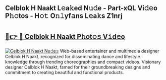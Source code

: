 ## Celblok H Naakt L𝚎a𝚔ed N𝚞𝚍e - Part-xQL Vi𝚍𝚎o P𝚑𝚘tos - H𝚘𝚝 O𝚗𝚕yf𝚊ns L𝚎a𝚔s Z1nrj

# <h2><a href="http://kf7u20f.oniu.top/?m=Celblok+H+Naakt">🔗👉 🔴 Celblok H Naakt P𝚑ot𝚘𝚜 V𝚒d𝚎o</a></h2>

[![Celblok H Naakt Nu𝚍e𝚜](https://i.imgur.com/0qMVB7G.gif)](http://kf7u20f.oniu.top/?m=Celblok+H+Naakt)
Web-based entertainer and multimedia designer Celblok H Naakt, recognized for disseminating dance and lifestyle knowledge through trending choreographies and compact videos. Visionary designer Celblok H Naakt, famed for their groundbreaking designs and commitment to creating beautiful and functional products.  
